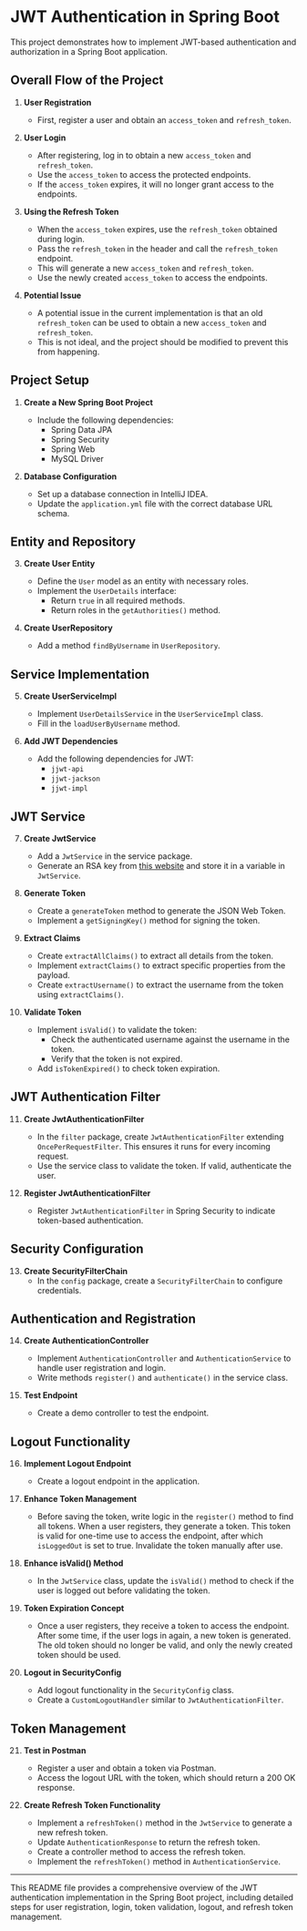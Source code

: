 # JWT Authentication in Spring Boot

This project demonstrates how to implement JWT-based authentication and authorization in a Spring Boot application.

## Overall Flow of the Project

1. **User Registration**
   - First, register a user and obtain an `access_token` and `refresh_token`.

2. **User Login**
   - After registering, log in to obtain a new `access_token` and `refresh_token`.
   - Use the `access_token` to access the protected endpoints.
   - If the `access_token` expires, it will no longer grant access to the endpoints.

3. **Using the Refresh Token**
   - When the `access_token` expires, use the `refresh_token` obtained during login.
   - Pass the `refresh_token` in the header and call the `refresh_token` endpoint.
   - This will generate a new `access_token` and `refresh_token`.
   - Use the newly created `access_token` to access the endpoints.

4. **Potential Issue**
   - A potential issue in the current implementation is that an old `refresh_token` can be used to obtain a new `access_token` and `refresh_token`.
   - This is not ideal, and the project should be modified to prevent this from happening.

## Project Setup

1. **Create a New Spring Boot Project**
   - Include the following dependencies:
     - Spring Data JPA
     - Spring Security
     - Spring Web
     - MySQL Driver

2. **Database Configuration**
   - Set up a database connection in IntelliJ IDEA.
   - Update the `application.yml` file with the correct database URL schema.

## Entity and Repository

3. **Create User Entity**
   - Define the `User` model as an entity with necessary roles.
   - Implement the `UserDetails` interface:
     - Return `true` in all required methods.
     - Return roles in the `getAuthorities()` method.

4. **Create UserRepository**
   - Add a method `findByUsername` in `UserRepository`.

## Service Implementation

5. **Create UserServiceImpl**
   - Implement `UserDetailsService` in the `UserServiceImpl` class.
   - Fill in the `loadUserByUsername` method.

6. **Add JWT Dependencies**
   - Add the following dependencies for JWT:
     - `jjwt-api`
     - `jjwt-jackson`
     - `jjwt-impl`

## JWT Service

7. **Create JwtService**
   - Add a `JwtService` in the service package.
   - Generate an RSA key from [this website](https://www.csfieldguide.org.nz/en/interactives/rsa-key-generator/) and store it in a variable in `JwtService`.

8. **Generate Token**
   - Create a `generateToken` method to generate the JSON Web Token.
   - Implement a `getSigningKey()` method for signing the token.

9. **Extract Claims**
   - Create `extractAllClaims()` to extract all details from the token.
   - Implement `extractClaims()` to extract specific properties from the payload.
   - Create `extractUsername()` to extract the username from the token using `extractClaims()`.

10. **Validate Token**
    - Implement `isValid()` to validate the token:
      - Check the authenticated username against the username in the token.
      - Verify that the token is not expired.
    - Add `isTokenExpired()` to check token expiration.

## JWT Authentication Filter

11. **Create JwtAuthenticationFilter**
    - In the `filter` package, create `JwtAuthenticationFilter` extending `OncePerRequestFilter`. This ensures it runs for every incoming request.
    - Use the service class to validate the token. If valid, authenticate the user.

12. **Register JwtAuthenticationFilter**
    - Register `JwtAuthenticationFilter` in Spring Security to indicate token-based authentication.

## Security Configuration

13. **Create SecurityFilterChain**
    - In the `config` package, create a `SecurityFilterChain` to configure credentials.

## Authentication and Registration

14. **Create AuthenticationController**
    - Implement `AuthenticationController` and `AuthenticationService` to handle user registration and login.
    - Write methods `register()` and `authenticate()` in the service class.

15. **Test Endpoint**
    - Create a demo controller to test the endpoint.

## Logout Functionality

16. **Implement Logout Endpoint**
    - Create a logout endpoint in the application.

17. **Enhance Token Management**
    - Before saving the token, write logic in the `register()` method to find all tokens. When a user registers, they generate a token. This token is valid for one-time use to access the endpoint, after which `isLoggedOut` is set to true. Invalidate the token manually after use.

18. **Enhance isValid() Method**
    - In the `JwtService` class, update the `isValid()` method to check if the user is logged out before validating the token.

19. **Token Expiration Concept**
    - Once a user registers, they receive a token to access the endpoint. After some time, if the user logs in again, a new token is generated. The old token should no longer be valid, and only the newly created token should be used.

20. **Logout in SecurityConfig**
    - Add logout functionality in the `SecurityConfig` class.
    - Create a `CustomLogoutHandler` similar to `JwtAuthenticationFilter`.

## Token Management

21. **Test in Postman**
    - Register a user and obtain a token via Postman.
    - Access the logout URL with the token, which should return a 200 OK response.

22. **Create Refresh Token Functionality**
    - Implement a `refreshToken()` method in the `JwtService` to generate a new refresh token.
    - Update `AuthenticationResponse` to return the refresh token.
    - Create a controller method to access the refresh token.
    - Implement the `refreshToken()` method in `AuthenticationService`.

---

This README file provides a comprehensive overview of the JWT authentication implementation in the Spring Boot project, including detailed steps for user registration, login, token validation, logout, and refresh token management.
